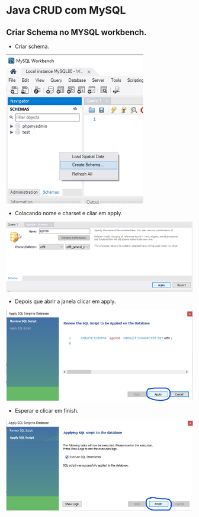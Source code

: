 # Java CRUD com MySQL

## Criar Schema no MYSQL workbench.

 - Criar schema.
<img src = "img/CreateSchema.png">

 - Colacando nome e charset e cliar em apply.
<img src = "img/Aplicando.png">

 - Depois que abrir a janela clicar em apply.
<img src = "img/AplicandoApply.png">

 - Esperar e clicar em finish.
<img src = "img/AplicandoFinish.png">
